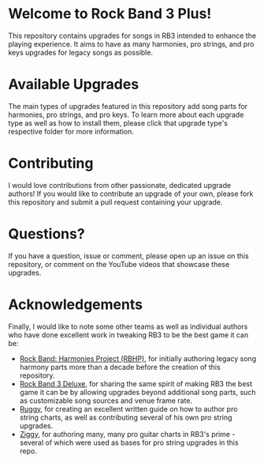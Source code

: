 # Welcome to Rock Band 3 Plus!
This repository contains upgrades for songs in RB3 intended to enhance the playing experience. It aims to have as many harmonies, pro strings, and pro keys upgrades for legacy songs as possible.

# Available Upgrades
The main types of upgrades featured in this repository add song parts for harmonies, pro strings, and pro keys. To learn more about each upgrade type as well as how to install them, please click that upgrade type's respective folder for more information.

# Contributing
I would love contributions from other passionate, dedicated upgrade authors! If you would like to contribute an upgrade of your own, please fork this repository and submit a pull request containing your upgrade.

# Questions?
If you have a question, issue or comment, please open up an issue on this repository, or comment on the YouTube videos that showcase these upgrades.

# Acknowledgements
Finally, I would like to note some other teams as well as individual authors who have done excellent work in tweaking RB3 to be the best game it can be:
- [Rock Band: Harmonies Project (RBHP)](https://github.com/FujiSkunk/rbhp), for initially authoring legacy song harmony parts more than a decade before the creation of this repository.
- [Rock Band 3 Deluxe](https://github.com/jnackmclain/rock-band-3-deluxe), for sharing the same spirit of making RB3 the best game it can be by allowing upgrades beyond additional song parts, such as customizable song sources and venue frame rate.
- [Ruggy](https://therogerland.tumblr.com/proguide), for creating an excellent written guide on how to author pro string charts, as well as contributing several of his own pro string upgrades.
- [Ziggy](https://code.google.com/archive/p/ziggy-pro-editor/), for authoring many, many pro guitar charts in RB3's prime - several of which were used as bases for pro string upgrades in this repo.

